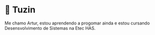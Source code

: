 # 🧑 Tuzin


Me chamo Artur, estou aprendendo a progomar ainda e estou cursando Desensvolvimento de Sistemas na Etec HAS.
